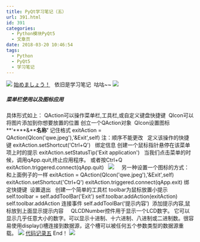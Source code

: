 ```yaml
---
title: PyQt学习笔记（五）
url: 391.html
id: 391
categories:
  - Python模块PyQt5
  - 文章页
date: 2018-03-20 10:46:54
tags:
  - Python
  - PyQt5
  - 学习笔记
---
```


![](http://47.100.4.8/wp-content/uploads/2018/03/QQ图片20180308122611.png) [始めましょう！](https://translate.google.cn/#zh-CN/ja/%E6%88%91%E4%BB%AC%E5%BC%80%E5%A7%8B%E5%90%A7)   依旧是学习笔记  咕咕~~ ![](http://47.100.4.8/wp-content/uploads/2018/03/QQ图片20180308123017.png)

##### 菜单栏使用以及图标应用

具体形式如上： QAction可以操作菜单栏,工具栏,或自定义键盘快捷键  QIcon可以将图片添加到你想要放置的位置 创立一个QAction对象  QIcon设置图标 **‘****&****名称’** 记住格式 exitAction = QAction(QIcon('qwe.jpeg'),'&Exit',self) 注：顺序不能更改   定义该操作的快捷键 exitAction.setShortcut('Ctrl+Q')   绑定信息 创建一个鼠标指针悬停在该菜单项上时的提示 exitAction.setStatusTip('Exit application')   当我们点击菜单的时候，调用qApp.quit,终止应用程序。 或者按Ctrl+Q exitAction.triggered.connect(qApp.quit)   ![](http://47.100.4.8/wp-content/uploads/2018/03/啊实打实大大学城站下车.png)     另一种设置一个图标的方式： 和上面例子的一样 exitAction = QAction(QIcon('qwe.jpeg'),'&Exit',self) exitAction.setShortcut('Ctrl+Q') exitAction.triggered.connect(qApp.exit) 绑定快捷键  设置退出   创建一个简单的工具栏 toolbar为鼠标放置小提示 self.toolbar = self.addToolBar('Exit') self.toolbar.addAction(exitAction) self.toolbar.addAction 连接事件 self.addToolBar(‘提示内容’)  添加提示内容,鼠标放到上面显示提示内容     QLCDNumber控件用于显示一个LCD数字。 它可以显示几乎任意大小的数字。可以显示十进制、十六进制、八进制或二进制数。很容易使用display()槽连接到数据源，这个槽可以被任何五个参数类型的数据源重载。 ![](http://47.100.4.8/wp-content/uploads/2018/03/啊输出大润发色的.png) [代码记录五](http://47.100.4.8/wp-content/uploads/2018/03/代码记录五.rar) End！ ![](http://47.100.4.8/wp-content/uploads/2018/03/u26562914982410145144fm27gp0-240x300.jpg)